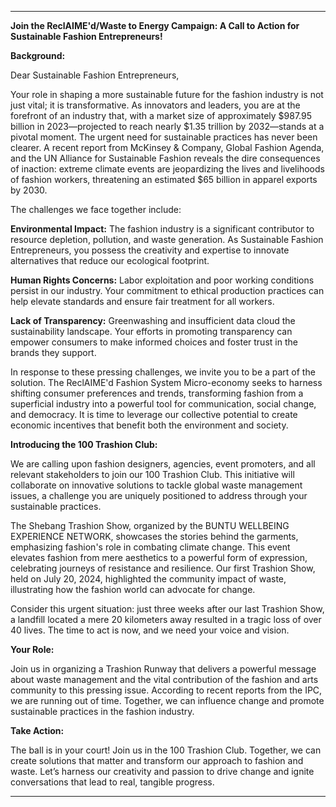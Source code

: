 ---

**Join the ReclAIME'd/Waste to Energy Campaign: A Call to Action for Sustainable Fashion Entrepreneurs!**

**Background:**

Dear Sustainable Fashion Entrepreneurs,

Your role in shaping a more sustainable future for the fashion industry is not just vital; it is transformative. As innovators and leaders, you are at the forefront of an industry that, with a market size of approximately $987.95 billion in 2023—projected to reach nearly $1.35 trillion by 2032—stands at a pivotal moment. The urgent need for sustainable practices has never been clearer. A recent report from McKinsey & Company, Global Fashion Agenda, and the UN Alliance for Sustainable Fashion reveals the dire consequences of inaction: extreme climate events are jeopardizing the lives and livelihoods of fashion workers, threatening an estimated $65 billion in apparel exports by 2030.

The challenges we face together include:

**Environmental Impact:** The fashion industry is a significant contributor to resource depletion, pollution, and waste generation. As Sustainable Fashion Entrepreneurs, you possess the creativity and expertise to innovate alternatives that reduce our ecological footprint.

**Human Rights Concerns:** Labor exploitation and poor working conditions persist in our industry. Your commitment to ethical production practices can help elevate standards and ensure fair treatment for all workers.

**Lack of Transparency:** Greenwashing and insufficient data cloud the sustainability landscape. Your efforts in promoting transparency can empower consumers to make informed choices and foster trust in the brands they support.

In response to these pressing challenges, we invite you to be a part of the solution. The ReclAIME'd Fashion System Micro-economy seeks to harness shifting consumer preferences and trends, transforming fashion from a superficial industry into a powerful tool for communication, social change, and democracy. It is time to leverage our collective potential to create economic incentives that benefit both the environment and society.

**Introducing the 100 Trashion Club:**

We are calling upon fashion designers, agencies, event promoters, and all relevant stakeholders to join our 100 Trashion Club. This initiative will collaborate on innovative solutions to tackle global waste management issues, a challenge you are uniquely positioned to address through your sustainable practices.

The Shebang Trashion Show, organized by the BUNTU WELLBEING EXPERIENCE NETWORK, showcases the stories behind the garments, emphasizing fashion's role in combating climate change. This event elevates fashion from mere aesthetics to a powerful form of expression, celebrating journeys of resistance and resilience. Our first Trashion Show, held on July 20, 2024, highlighted the community impact of waste, illustrating how the fashion world can advocate for change.

Consider this urgent situation: just three weeks after our last Trashion Show, a landfill located a mere 20 kilometers away resulted in a tragic loss of over 40 lives. The time to act is now, and we need your voice and vision.

**Your Role:**

Join us in organizing a Trashion Runway that delivers a powerful message about waste management and the vital contribution of the fashion and arts community to this pressing issue. According to recent reports from the IPC, we are running out of time. Together, we can influence change and promote sustainable practices in the fashion industry.

**Take Action:**

The ball is in your court! Join us in the 100 Trashion Club. Together, we can create solutions that matter and transform our approach to fashion and waste. Let’s harness our creativity and passion to drive change and ignite conversations that lead to real, tangible progress.

---